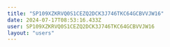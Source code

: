 ```yaml
---
title: "SP109XZKRVQ0S1CEZQ2DCK3J746TKC64GCBVVJW16"
date: 2024-07-17T08:53:16.433Z
user: SP109XZKRVQ0S1CEZQ2DCK3J746TKC64GCBVVJW16
layout: "users"
---
```

    
